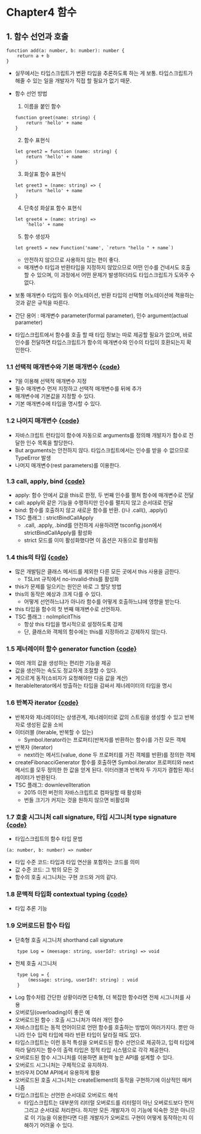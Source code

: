# Chapter4 함수

## 1. 함수 선언과 호출
```
function add(a: number, b: number): number {
    return a + b
}
```

- 실무에서는 타입스크립트가 변환 타입을 추론하도록 하는 게 보통. 타입스크립트가 해줄 수 있는 일을 개발자가 직접 할 필요가 없기 때문.
- 함수 선언 방법
    1. 이름을 붙인 함수
    ```
    function greet(name: string) {
        return 'hello' + name
    }
    ````

    2. 함수 표현식
    ```
    let greet2 = function (name: string) {
        return 'hello' + name
    }
    ```

    3. 화살표 함수 표현식
    ```
    let greet3 = (name: string) => {
        return 'hello' + name
    }
    ```

    4. 단축성 화살표 함수 표현식
    ```
    let greet4 = (name: string) => 
        'hello' + name
    ```

    5. 함수 생성자 
    ```
    let greet5 = new Function('name', `return "hello " + name`)
    ```
    - 안전하지 않으므로 사용하지 않는 편이 좋다.
    - 매개변수 타입과 반환타입을 지정하지 않았으므로 어떤 인수를 건네서도 호출할 수 있으며, 이 과정에서 어떤 문제가 발생하더라도 타입스크립트가 도와주 수 없다.
- 보통 매개변수 타입의 필수 어노테이션, 반환 타입의 선택형 어노테이션에 젹용하는 것과 같은 규칙을 따른다.
- 간단 용어 : 매개변수 parameter(formal parameter), 인수 argument(actual parameter)
- 타입스크립트에서 함수를 호출 할 때 타입 정보는 따로 제공할 필요가 없으며, 바로 인수를 전달하면 타입스크립트가 함수의 매개변수와 인수의 타입이 호환되는지 확인한다.       

### 1.1 선택적 매개변수와 기본 매개변수 [{code}](../src/chapter4/function.ts)
- ?을 이용해 선택적 매개변수 지정
- 필수 매개변수 먼저 지정하고 선택적 매개변수를 뒤에 추가
- 매개변수에 기본값을 지정할 수 있다.
- 기본 매개변수에 타입을 명시할 수 있다.

### 1.2 나머지 매개변수 [{code}](../src/chapter4/rest.ts)
- 자바스크립트 런타임이 함수에 자동으로 arguments를 정의해 개발자가 함수로 전달한 인수 목록을 할당한다.
- But arguments는 안전하지 않다. 타입스크립트에서는 인수를 받을 수 없으므로 TypeError 발생
- 나머지 매개변수(rest parameters)를 이용한다. 

### 1.3 call, apply, bind [{code}](../src/chapter4/callApplyBind.ts)
- apply: 함수 안에서 값을 this로 한정, 두 번째 인수를 펼쳐 함수에 매개변수로 전달
- call: apply와 같은 기능을 수행하지만 인수를 펼치지 않고 순서대로 전달
- bind: 함수를 호출하지 않고 새로운 함수를 반환. ()나 .call(), .apply()
- TSC 플래그 : strictBindCallApply
    - .call, .apply, .bind를 안전하게 사용하려면 tsconfig.json에서 strictBindCallApply를 활성화
    - strict 모드를 이미 활성화했다면 이 옵션은 자동으로 활성화됨

### 1.4 this의 타입 [{code}](../src/chapter4/this.ts)
- 많은 개발팀은 클래스 메서드를 제외한 다른 모든 곳에서 this 사용을 금한다.
    - TSLint 규칙에서 no-invalid-this를 활성화
- this가 문제를 일으키는 원인은 바로 그 할당 방법
- this의 동작은 예상과 크게 다를 수 있다.
    - 어떻게 선언하느냐가 아니라 함수를 어떻게 호출하느냐에 영향을 받는다.
- this 타입을 함수의 첫 번째 매개변수로 선언하자.
- TSC 플래그 : noImplicitThis
    - 항상 this 타입을 명시적으로 설정하도록 강제
    - 단, 클래스와 객체의 함수에는 this를 지정하라고 강제하지 않는다.

### 1.5 제너레이터 함수 generator function [{code}](../src/chapter4/generator.ts)
- 여러 개의 값을 생성하는 편리한 기능을 제공
- 값을 생산하는 속도도 정교하게 조절할 수 있다.
- 게으르게 동작(소비자가 요청해야만 다음 값을 계산)
- IterableIterator에서 방출하는 타입을 감싸서 제너레이터의 타입을 명시

### 1.6 반복자 iterator [{code}](../src/chapter4/iterator.ts)
- 반복자와 제너레이터는 상생관계, 제너레이터로 값의 스트림을 생성할 수 있고 반복자로 생성된 값을 소비
- 이터러블 (iterable, 반복할 수 있는)
    - Symbol.iterator라는 프로퍼티(반복자를 반환하는 함수)를 가진 모든 객체
- 반복자 (iterator)
    - next라는 메서드(value, done 두 프로퍼티를 가진 객체를 반환)를 정의한 객체
- createFibonacciGenerator 함수를 호출하면 Symbol.iterator 프로퍼티와 next 메서드를 모두 정의한 한 값을 얻게 된다. 이터러블과 반복자 두 가지가 결합된 제너레이터가 반환된다.
- TSC 플래그: downlevelIteration
    - 2015 이전 버전의 자바스크립트로 컴파일할 때 활성화
    - 번들 크기가 커지는 것을 원하지 않으면 비활성화

### 1.7 호출 시그니처 call signature, 타입 시그니처 type signature [{code}](../src/chapter4/signature.ts)
- 타입스크립트의 함수 타입 문법
```
(a: number, b: number) => number
```
- 타입 수준 코드: 타입과 타입 연산을 포함하는 코드를 의미
- 값 수준 코드: 그 밖의 모든 것
- 함수의 호출 시그니처는 구현 코드와 거의 같다.

### 1.8 문맥적 타입화 contextual typing [{code}](../src/chapter4/contextual.ts)
- 타입 추론 기능

### 1.9 오버로드된 함수 타입 
- 단축형 호출 시그니처 shorthand call signature
```
    type Log = (meesage: string, userId?: string) => void
```
- 전체 호출 시그니처 
```
    type Log = {
        (message: string, userId?: string) : void
    }
```
- Log 함수처럼 간단한 상황이라면 단축형, 더 복잡한 함수라면 전체 시그니처를 사용
- 오버로딩(overloading)이 좋은 예
- 오버로드된 함수 : 호출 시그니처가 여러 개인 함수
- 자바스크립트는 동적 언어이므로 언떤 함수를 호출하는 방법이 여러가지다. 뿐만 아니라 인수 입력 타입에 따라 반환 타입이 달라질 때도 있다.
- 타입스크립트는 이런 동적 특성을 오버로드된 함수 선언으로 제공하고, 입력 타입에 따라 달라지는 함수의 출력 타입은 정적 타입 시스템으로 각각 제공한다. 
- 오버로드된 함수 시그니처를 이용하면 표현력 높은 API를 설계할 수 있다.
- 오버로드 시그니처는 구체적으로 유지하자.
- 브라우저 DOM API에서 유용하게 활용
- 오버로드된 호출 시그니처는 createElement의 동작을 구현하기에 이상적인 매커니즘
- 타입스크립트는 선언한 순서대로 오버로드 해석
    - 타입스크립트는 대부분의 리터럴 오버로드를 리터럴이 아닌 오버로드보다 먼저 그리고 순서대로 처리한다. 하지만 모든 개발자가 이 기능에 익숙한 것은 아니므로 이 기능을 이용한다면 다른 개발자가 오버로드 구현이 어떻게 동작하는지 이해하기 어려울 수 있다.